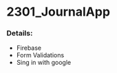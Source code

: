 # 2301_JournalApp

### Details:
- Firebase
- Form Validations
- Sing in with google


<!-- # UI
Se procura que el hosting de las imagenes sea diferente al hosting donde tenemos corriendo la app
!["Journal_Login"](images/Journal_Login.png)

!["Journal_RegisterValidations"](images/Journal_RegisterValidations.png)

!["Journal_NothingSelected"](images/Journal_NothingSelected.png)

!["Journal_ViewNote"](images/Journal_ViewNote.png)
